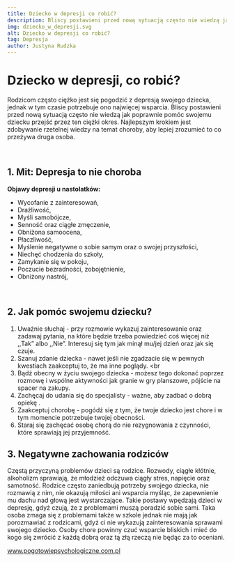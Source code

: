 ```yaml
---
title: Dziecko w depresji co robić?
description: Bliscy postawieni przed nową sytuacją często nie wiedzą jak poprawnie pomóc swojemu dziecku przejść przez ten ciężki okres. 
img: dziecko_w_depresji.svg
alt: Dziecko w depresji co robić?
tag: Depresja
author: Justyna Rudzka
---
```


# Dziecko w depresji, co robić?
Rodzicom często ciężko jest się pogodzić z depresją swojego dziecka, jednak w tym czasie potrzebuje ono najwięcej wsparcia. Bliscy postawieni przed nową sytuacją często nie wiedzą jak poprawnie pomóc swojemu dziecku przejść przez ten ciężki okres. Najlepszym krokiem jest zdobywanie rzetelnej wiedzy na temat choroby, aby lepiej zrozumieć to co przeżywa druga osoba.  

<br>

## 1. Mit: Depresja to nie choroba

<strong>Objawy depresji u nastolatków:</strong>

- Wycofanie z zainteresowań,<br>
- Drażliwość,<br>
- Myśli samobójcze,<br>
- Senność oraz ciągłe zmęczenie,<br>
- Obniżona samoocena,<br>
- Płaczliwość,<br>
- Myślenie negatywne o sobie samym oraz o swojej przyszłości,<br>
- Niechęć chodzenia do szkoły,<br>
- Zamykanie się w pokoju,<br>
- Poczucie bezradności, zobojętnienie,<br>
- Obniżony nastrój,<br>
<br>

## 2. Jak pomóc swojemu dziecku?

1. Uważnie słuchaj - przy rozmowie wykazuj zainteresowanie oraz zadawaj pytania, na które będzie trzeba powiedzieć coś więcej niż ,,Tak” albo ,,Nie”. Interesuj się tym jak minął mu/jej dzień oraz jak się czuje. <br>
2. Szanuj zdanie dziecka - nawet jeśli nie zgadzacie się w pewnych kwestiach zaakceptuj to, że ma inne poglądy. <br
3. Bądź obecny w życiu swojego dziecka - możesz tego dokonać poprzez rozmowę i  wspólne aktywności jak granie w gry planszowe, pójście na spacer na zakupy.<br>
4. Zachęcaj do udania się do specjalisty - ważne, aby zadbać o dobrą opiekę .<br>
5. Zaakceptuj chorobę - pogódź się z tym, że twoje dziecko jest chore i w tym momencie potrzebuje twojej obecności.<br>
6. Staraj się zachęcać osobę chorą do nie rezygnowania z czynności, które sprawiają jej przyjemność. <br>


## 3. Negatywne zachowania rodziców

Częstą przyczyną problemów dzieci są rodzice. Rozwody, ciągłe kłótnie, alkoholizm sprawiają, że młodzież odczuwa ciągły stres, napięcie oraz samotność. Rodzice często zaniedbują potrzeby swojego dziecka, nie rozmawią z nim, nie okazują miłości ani wsparcia myśląc, że zapewnienie mu dachu nad głową jest wystarczające. Takie postawy wpędzają dzieci w depresję, gdyż czują, że z problemami muszą poradzić sobie sami. Taka osoba zmaga się z problemami także w szkole jednak nie mają jak porozmawiać z rodzicami, gdyż ci nie wykazują zainteresowania sprawami swojego dziecko. Osoby chore powinny czuć wsparcie bliskich i mieć do kogo się zwrócić z każdą dobrą oraz tą złą rzeczą nie będąc za to oceniani.  


<a href="https://www.pogotowiepsychologiczne.com.pl/rodzicu-reaguj-to-moze-byc-depresja-wskazowki-dla-rodzicow/" target="_blank" rel="noopener noreferrer">www.pogotowiepsychologiczne.com.pl</a>


